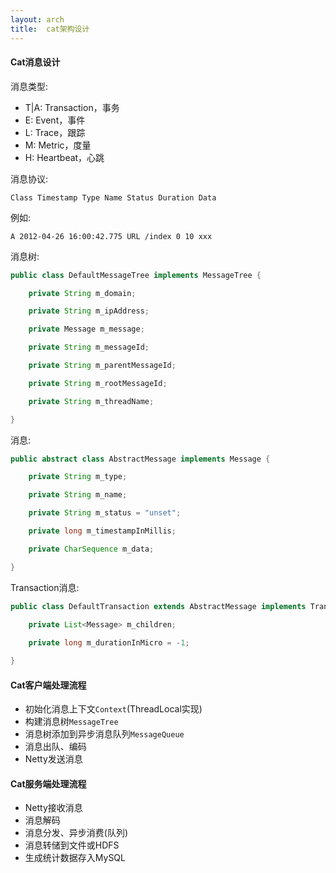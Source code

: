 ```yaml
---
layout: arch
title:  cat架构设计
---
```


#### Cat消息设计

消息类型:

* T|A: Transaction，事务
* E: Event，事件
* L: Trace，跟踪
* M: Metric，度量
* H: Heartbeat，心跳

消息协议:

```console
Class Timestamp Type Name Status Duration Data
```

例如:

```console
A 2012-04-26 16:00:42.775 URL /index 0 10 xxx
```

消息树:

```java
public class DefaultMessageTree implements MessageTree {

    private String m_domain;

    private String m_ipAddress;

    private Message m_message;

    private String m_messageId;

    private String m_parentMessageId;

    private String m_rootMessageId;

    private String m_threadName;

}
```

消息:

```java
public abstract class AbstractMessage implements Message {

    private String m_type;

    private String m_name;

    private String m_status = "unset";

    private long m_timestampInMillis;

    private CharSequence m_data;

}
```

Transaction消息:

```java
public class DefaultTransaction extends AbstractMessage implements Transaction {

    private List<Message> m_children;
    
    private long m_durationInMicro = -1;

}
```

#### Cat客户端处理流程

* 初始化消息上下文`Context`(ThreadLocal实现)
* 构建消息树`MessageTree`
* 消息树添加到异步消息队列`MessageQueue`
* 消息出队、编码
* Netty发送消息

#### Cat服务端处理流程

* Netty接收消息
* 消息解码
* 消息分发、异步消费(队列)
* 消息转储到文件或HDFS
* 生成统计数据存入MySQL
